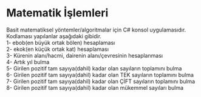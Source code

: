 # Matematik İşlemleri
Basit matematiksel yöntemler/algoritmalar için C# konsol uygulamasıdır. Kodlaması yapılanlar aşağıdaki gibidir.<br/>
1- ebob(en büyük ortak bölen) hesaplaması<br/>
2- ekok(en küçük ortak kat) hesaplaması<br/>
3- Kürenin alanı/hacmi, dairenin alanı/çevresinin hesaplanması<br/>
4- Artık yıl bulma<br/>
5- Girilen pozitif tam sayıya(dahil) kadar olan sayıların toplamını bulma<br/>
6- Girilen pozitif tam sayıya(dahil) kadar olan TEK sayıların toplamını bulma<br/>
7- Girilen pozitif tam sayıya(dahil) kadar olan ÇİFT sayıların toplamını bulma<br/>
8- Girilen pozitif tam sayıya(dahil) kadar olan mükemmel sayıları bulma
